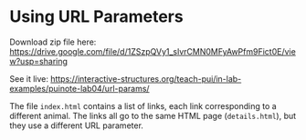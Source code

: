 # Using URL Parameters

Download zip file here: https://drive.google.com/file/d/1ZSzpQVy1_slvrCMN0MFyAwPfm9Fict0E/view?usp=sharing

See it live: https://interactive-structures.org/teach-pui/in-lab-examples/puinote-lab04/url-params/

The file `index.html` contains a list of links, each link corresponding to a different animal. The links all go to the same HTML page (`details.html`), but they use a different URL parameter.